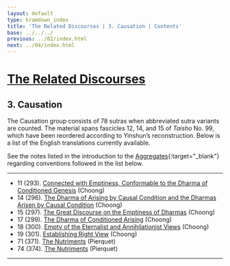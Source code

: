 ```yaml
---
layout: default
type: kramdown_index
title: 'The Related Discourses | 3. Causation | Contents'
base: ../../../
previous: ../02/index.html
next: ../04/index.html
---
```


# [The Related Discourses](../index.html)
## 3. Causation

The Causation group consists of 78 sutras when abbreviated sutra variants are counted. The material spans fascicles 12, 14, and 15 of *Taisho* No. 99, which have been reordered according to Yinshun’s reconstruction. Below is a list of the English translations currently available.</p>

See the notes listed in the introduction to the [Aggregates](../01/index.html){:target="_blank"} regarding conventions followed in the list below.

---

<ul class="list-style-none">
<li>11 (293). <a href="https://suttacentral.net/sa293/en/choong" target="_blank">Connected with Emptiness, Conformable to the Dharma of Conditioned Genesis</a> (Choong)</li>
      <!--
          <li>12. Foolishness and Intelligence <span class="links">[T 99.294]</span></li>
          <li>13. Not Possessed by You <span class="links">[T 99.295]</span></li>
      -->
<li>14 (296). <a href="https://suttacentral.net/sa296/en/choong" target="_blank">The Dharma of Arising by Causal Condition and the Dharmas Arisen by Causal Condition</a> (Choong)</li>
<li>15 (297). <a href="https://suttacentral.net/sa297/en/choong" target="_blank">The Great Discourse on the Emptiness of Dharmas</a> (Choong)</li>
      <!--
          <li>16. Teachings of Dharma and Meaning <span class="links">[T 99.298]</span></li>
      -->
<li>17 (299). <a href="https://suttacentral.net/sa299/en/choong" target="_blank">The Dharma of Conditioned Arising</a> (Choong)</li>
<li>18 (300). <a href="https://suttacentral.net/sa300/en/choong" target="_blank">Empty of the Eternalist and Annihilationist Views</a> (Choong)</li>
<li>19 (301). <a href="https://suttacentral.net/sa301/en/choong" target="_blank">Establishing Right View</a> (Choong)</li>
      <!--
          <li>20. Acela <span class="links">[T 99.302]</span></li>
          <li>21. Timbaruka <span class="links">[T 99.303]</span></li>
          <li>22. Bhūmija <span class="links">[T 99.343]</span></li>
          <li>23. Kauṣṭhila <span class="links">[T 99.344]</span></li>
          <li>24. Coming Together <span class="links">[T 99.345]</span></li>
          <li>25. Three Things <span class="links">[T 99.346]</span></li>
          <li>26. Susīma <span class="links">[T 99.347]</span></li>
          <li>27. Ten Powers <span class="links">[T 99.348]</span></li>
          <li>28. Noble Place <span class="links">[T 99.349]</span></li>
          <li>29. Noble Disciple <span class="links">[T 99.350]</span></li>
          <li>30. [Mośila] <span class="links">[T 99.351]</span></li>
          <li>31. Mendicants and Brahmins <span class="links">[T 99.352]</span></li>
          <li>32. Mendicants and Brahmins (2) <span class="links">[T 99.353]</span></li>
          <li>33. Mendicants and Brahmins (3) <span class="links">[T 99.354]</span></li>
          <li>34. Mendicants and Brahmins (4) <span class="links">[T 99.354]</span></li>
          <li>35. Mendicants and Brahmins (5) <span class="links">[T 99.354]</span></li>
          <li>36. Mendicants and Brahmins (6) <span class="links">[T 99.354]</span></li>
          <li>37.  Old Age and Death <span class="links">[T 99.355]</span></li>
          <li>38. Types of Knowledge <span class="links">[T 99.356]</span></li>
          <li>39. Types of Knowledge (2) <span class="links">[T 99.357]</span></li>
          <li>40. Increase of Ignorance <span class="links">[T 99.358]</span></li>
          <li>41. Increase of Ignorance (2) <span class="links">[T 99.358]</span></li>
          <li>42. Increase of Ignorance (3) <span class="links">[T 99.358]</span></li>
          <li>43. Increase of Ignorance (4) <span class="links">[T 99.358]</span></li>
          <li>44. Increase of Ignorance (5) <span class="links">[T 99.358]</span></li>
          <li>45. Increase of Ignorance (6) <span class="links">[T 99.358]</span></li>
          <li>46. Increase of Ignorance (7) <span class="links">[T 99.358]</span></li>
          <li>47. Increase of Ignorance (8) <span class="links">[T 99.358]</span></li>
          <li>48. Increase of Ignorance (9) <span class="links">[T 99.358]</span></li>
          <li>49. Rationalization <span class="links">[T 99.359]</span></li>
          <li>50. Rationalization (2) <span class="links">[T 99.360]</span></li>
          <li>51. Rationalization (3) <span class="links">[T 99.361]</span></li>
          <li>52. Learning <span class="links">[T 99.362]</span></li>
          <li>53. Teaching Dharma <span class="links">[T 99.363]</span></li>
          <li>54. Next Dharma <span class="links">[T 99.364]</span></li>
          <li>55. Vision and Parinirvāṇa <span class="links">[T 99.365]</span></li>
          <li>56. Vipaśyin, Et Al.<span class="links">[T 99.366]</span></li>
          <li>57. Vipaśyin, Et Al. (2) <span class="links">[T 99.366]</span></li>
          <li>58. Vipaśyin, Et Al. (3) <span class="links">[T 99.366]</span></li>
          <li>59. Vipaśyin, Et Al. (4) <span class="links">[T 99.366]</span></li>
          <li>60. Vipaśyin, Et Al. (5) <span class="links">[T 99.366]</span></li>
          <li>61. Vipaśyin, Et Al. (6) <span class="links">[T 99.366]</span></li>
          <li>62. Cultivation <span class="links">[T 99.367]</span></li>
          <li>63. Concentration <span class="links">[T 99.368]</span></li>
          <li>64. Twelvefold Dependent Origination <span class="links">[T 99.369]</span></li>
          <li>65. Twelvefold Dependent Origination (2) <span class="links">[T 99.369]</span></li>
          <li>66. Twelvefold Dependent Origination (3) <span class="links">[T 99.369]</span></li>
          <li>67. Twelvefold Dependent Origination (4) <span class="links">[T 99.369]</span></li>
          <li>68. Twelvefold Dependent Origination (5) <span class="links">[T 99.369]</span></li>
          <li>69. Twelvefold Dependent Origination (6) <span class="links">[T 99.369]</span></li>
          <li>70. Twelvefold Dependent Origination (7) <span class="links">[T 99.370]</span></li>
      -->
<li>71 (371). <a href="https://suttacentral.net/sa371/en/pierquet" target="_blank">The Nutriments</a> (Pierquet)</li>
      <!--
          <li>72. Phālguna <span class="links">[T 99.372]</span></li>
          <li>73. Child's Flesh <span class="links">[T 99.373]</span></li>
      -->
<li>74 (374). <a href="https://suttacentral.net/sa374/en/pierquet" target="_blank">The Nutriments</a> (Pierquet)</li>
      <!--
          <li>75. Having Greed <span class="links">[T 99.375]</span></li>
          <li>76. Having Greed (2) <span class="links">[T 99.376]</span></li>
          <li>77. Having Greed (3) <span class="links">[T 99.377]</span></li>
          <li>78. Having Greed (4) <span class="links">[T 99.378]</span></li>
      -->
</ul>

---
